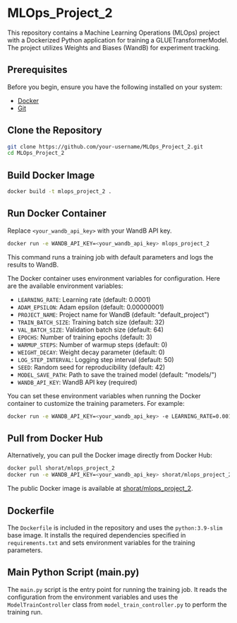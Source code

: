 # MLOps_Project_2

This repository contains a Machine Learning Operations (MLOps) project with a Dockerized Python application for training a GLUETransformerModel. The project utilizes Weights and Biases (WandB) for experiment tracking.

## Prerequisites

Before you begin, ensure you have the following installed on your system:

- [Docker](https://www.docker.com/)
- [Git](https://git-scm.com/)

## Clone the Repository

```bash
git clone https://github.com/your-username/MLOps_Project_2.git
cd MLOps_Project_2
```

## Build Docker Image

```bash
docker build -t mlops_project_2 .
```

## Run Docker Container

Replace `<your_wandb_api_key>` with your WandB API key.

```bash
docker run -e WANDB_API_KEY=<your_wandb_api_key> mlops_project_2
```

This command runs a training job with default parameters and logs the results to WandB.

The Docker container uses environment variables for configuration. Here are the available environment variables:

- `LEARNING_RATE`: Learning rate (default: 0.0001)
- `ADAM_EPSILON`: Adam epsilon (default: 0.00000001)
- `PROJECT_NAME`: Project name for WandB (default: "default_project")
- `TRAIN_BATCH_SIZE`: Training batch size (default: 32)
- `VAL_BATCH_SIZE`: Validation batch size (default: 64)
- `EPOCHS`: Number of training epochs (default: 3)
- `WARMUP_STEPS`: Number of warmup steps (default: 0)
- `WEIGHT_DECAY`: Weight decay parameter (default: 0)
- `LOG_STEP_INTERVAL`: Logging step interval (default: 50)
- `SEED`: Random seed for reproducibility (default: 42)
- `MODEL_SAVE_PATH`: Path to save the trained model (default: "models/")
- `WANDB_API_KEY`: WandB API key (required)

You can set these environment variables when running the Docker container to customize the training parameters. For example:

```bash
docker run -e WANDB_API_KEY=<your_wandb_api_key> -e LEARNING_RATE=0.001 -e EPOCHS=5 mlops_project_2
```

## Pull from Docker Hub

Alternatively, you can pull the Docker image directly from Docker Hub:

```bash
docker pull shorat/mlops_project_2
docker run -e WANDB_API_KEY=<your_wandb_api_key> shorat/mlops_project_2
```

The public Docker image is available at [shorat/mlops_project_2](https://hub.docker.com/r/shorat/mlops_project_2).

## Dockerfile

The `Dockerfile` is included in the repository and uses the `python:3.9-slim` base image. It installs the required dependencies specified in `requirements.txt` and sets environment variables for the training parameters.

## Main Python Script (main.py)

The `main.py` script is the entry point for running the training job. It reads the configuration from the environment variables and uses the `ModelTrainController` class from `model_train_controller.py` to perform the training run.